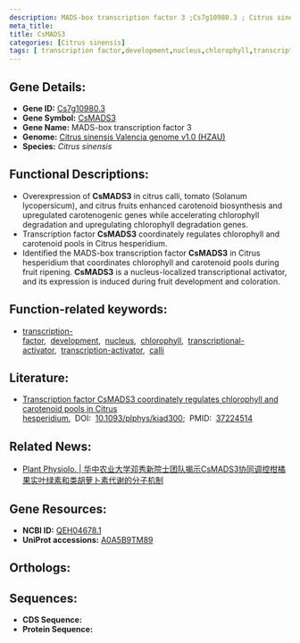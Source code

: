 ```yaml
---
description: MADS-box transcription factor 3 ;Cs7g10980.3 ; Citrus sinensis
meta_title:
title: CsMADS3
categories: [Citrus sinensis]
tags: [ transcription factor,development,nucleus,chlorophyll,transcriptional activator,transcription activator,calli ]
---
```


## Gene Details:
- **Gene ID:**	[Cs7g10980.3]()
- **Gene Symbol:** <u>CsMADS3</u>
- **Gene Name:** MADS-box transcription factor 3
- **Genome:** [Citrus sinensis Valencia genome v1.0 (HZAU)]()
- **Species:** *Citrus sinensis*

## Functional Descriptions:
   - Overexpression of **CsMADS3** in citrus calli, tomato (Solanum lycopersicum), and citrus fruits enhanced carotenoid biosynthesis and upregulated carotenogenic genes while accelerating chlorophyll degradation and upregulating chlorophyll degradation genes.
   - Transcription factor **CsMADS3** coordinately regulates chlorophyll and carotenoid pools in Citrus hesperidium.
   - Identified the MADS-box transcription factor **CsMADS3** in Citrus hesperidium that coordinates chlorophyll and carotenoid pools during fruit ripening. **CsMADS3** is a nucleus-localized transcriptional activator, and its expression is induced during fruit development and coloration.

## Function-related keywords:
   - [transcription-factor](/tags/transcription-factor/),&nbsp;&nbsp;[development](/tags/development/),&nbsp;&nbsp;[nucleus](/tags/nucleus/),&nbsp;&nbsp;[chlorophyll](/tags/chlorophyll/),&nbsp;&nbsp;[transcriptional-activator](/tags/transcriptional-activator/),&nbsp;&nbsp;[transcription-activator](/tags/transcription-activator/),&nbsp;&nbsp;[calli](/tags/calli/)

## Literature:
   - [Transcription factor CsMADS3 coordinately regulates chlorophyll and carotenoid pools in Citrus hesperidium.](https://academic.oup.com/plphys/article/193/1/519/7177554#415567495)&nbsp;&nbsp;DOI:&nbsp;&nbsp;[10.1093/plphys/kiad300](https://academic.oup.com/plphys/article/193/1/519/7177554#415567495);&nbsp;&nbsp;PMID:&nbsp;&nbsp;[37224514](https://pubmed.ncbi.nlm.nih.gov/37224514/)

## Related News:
   - [Plant Physiolo. | 华中农业大学邓秀新院士团队揭示CsMADS3协同调控柑橘果实叶绿素和类胡萝卜素代谢的分子机制](https://mp.weixin.qq.com/s/39gyE4I223WHEaFzJ1iPHA)

## Gene Resources:
- **NCBI ID:**  [QEH04678.1](https://www.ncbi.nlm.nih.gov/gene/?term=QEH04678.1)
- **UniProt accessions:** [A0A5B9TM89](https://www.uniprot.org/uniprotkb/A0A5B9TM89/entry)

## Orthologs:

## Sequences:
- **CDS Sequence:**
- **Protein Sequence:**
